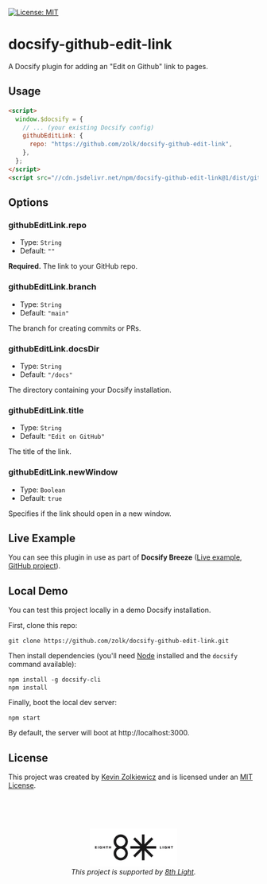 [![License: MIT](https://img.shields.io/badge/License-MIT-yellow.svg)](https://opensource.org/licenses/MIT)

# docsify-github-edit-link

A Docsify plugin for adding an "Edit on Github" link to pages.

## Usage

```html
<script>
  window.$docsify = {
    // ... (your existing Docsify config)
    githubEditLink: {
      repo: "https://github.com/zolk/docsify-github-edit-link",
    },
  };
</script>
<script src="//cdn.jsdelivr.net/npm/docsify-github-edit-link@1/dist/github-edit-link.min.js"></script>
```

## Options

### githubEditLink.repo

- Type: `String`
- Default: `""`

**Required.** The link to your GitHub repo.

### githubEditLink.branch

- Type: `String`
- Default: `"main"`

The branch for creating commits or PRs.

### githubEditLink.docsDir

- Type: `String`
- Default: `"/docs"`

The directory containing your Docsify installation.

### githubEditLink.title

- Type: `String`
- Default: `"Edit on GitHub"`

The title of the link.

### githubEditLink.newWindow

- Type: `Boolean`
- Default: `true`

Specifies if the link should open in a new window.

## Live Example

You can see this plugin in use as part of **Docsify Breeze** ([Live example](https://docsify-breeze.vercel.app), [GitHub project](https://github.com/zolk/docsify-breeze)).

## Local Demo

You can test this project locally in a demo Docsify installation.

First, clone this repo:

```
git clone https://github.com/zolk/docsify-github-edit-link.git
```

Then install dependencies (you'll need
[Node](https://nodejs.org/en/download/package-manager/) installed and the
`docsify` command available):

```
npm install -g docsify-cli
npm install
```

Finally, boot the local dev server:

```
npm start
```

By default, the server will boot at http://localhost:3000.

## License

This project was created by [Kevin Zolkiewicz](http://zolk.com) and is licensed
under an [MIT License](./LICENSE).

<br><br><br>

<p align="center"><a href="https://8thlight.com"><img src="./8l.png" height="75" alt="" /></a><br><i>This project is supported by <a href="https://8thlight.com">8th Light</a>.</i></p>
